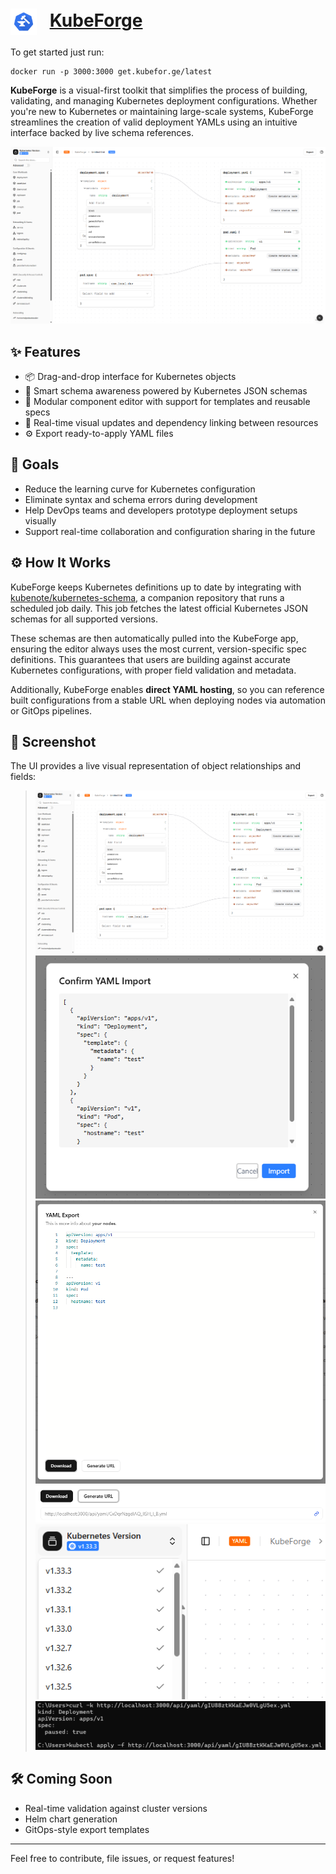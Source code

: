 <h1>
  <img src="./public/icon.png" alt="KubeForge Icon" style="height: 1.5em; vertical-align: middle; margin-right: 0.5em;">
  <a href="https://kubefor.ge">KubeForge</a>
</h1>

To get started just run:
```
docker run -p 3000:3000 get.kubefor.ge/latest
```

**KubeForge** is a visual-first toolkit that simplifies the process of building, validating, and managing Kubernetes deployment configurations. Whether you're new to Kubernetes or maintaining large-scale systems, KubeForge streamlines the creation of valid deployment YAMLs using an intuitive interface backed by live schema references.

![KubeForge Screenshot](./public/git/screenshot.png)

## ✨ Features

- 📦 Drag-and-drop interface for Kubernetes objects
- 📘 Smart schema awareness powered by Kubernetes JSON schemas
- 🧩 Modular component editor with support for templates and reusable specs
- 🔁 Real-time visual updates and dependency linking between resources
- ⚙️ Export ready-to-apply YAML files

## 🚀 Goals

- Reduce the learning curve for Kubernetes configuration
- Eliminate syntax and schema errors during development
- Help DevOps teams and developers prototype deployment setups visually
- Support real-time collaboration and configuration sharing in the future

## ⚙️ How It Works

KubeForge keeps Kubernetes definitions up to date by integrating with [kubenote/kubernetes-schema](https://github.com/kubenote/kubernetes-schema), a companion repository that runs a scheduled job daily. This job fetches the latest official Kubernetes JSON schemas for all supported versions.

These schemas are then automatically pulled into the KubeForge app, ensuring the editor always uses the most current, version-specific spec definitions. This guarantees that users are building against accurate Kubernetes configurations, with proper field validation and metadata.

Additionally, KubeForge enables **direct YAML hosting**, so you can reference built configurations from a stable URL when deploying nodes via automation or GitOps pipelines.


## 📂 Screenshot

The UI provides a live visual representation of object relationships and fields:

> ![KubeForge UI](./public/git/screenshot.png)
> ![KubeForge UI](./public/git/screenshot-1.png)
> ![KubeForge UI](./public/git/screenshot-2.png)
> ![KubeForge UI](./public/git/screenshot-3.png)
> ![KubeForge UI](./public/git/screenshot-4.png)
> ![KubeForge UI](./public/git/screenshot-6.png)

## 🛠️ Coming Soon

- Real-time validation against cluster versions
- Helm chart generation
- GitOps-style export templates

---

Feel free to contribute, file issues, or request features!
